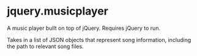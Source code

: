 jquery.musicplayer
==================

A music player bullt on top of jQuery. Requires jQuery to run.

Takes in a list of JSON objects that represent song information, including the path to relevant song files.
